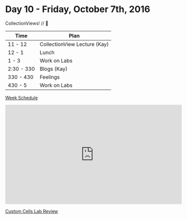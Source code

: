 # Day 10 - Friday, October 7th, 2016

CollectionViews! // :blue_heart:



Time        |   Plan   |
----------------|-------
11 - 12          | CollectionView Lecture (Kay)
12 - 1   | Lunch
1 - 3 | Work on Labs
2:30 - 330     | Blogs (Kay)
330 - 430 | Feelings
430 - 5 | Work on Labs


<a href="https://github.com/learn-co-curriculum/ios-0916/blob/master/CoursePlan/week-3.md">Week Schedule </a>

<iframe width="560" height="315" src="https://www.youtube.com/embed/Sm2gidvHj8A" frameborder="0" allowfullscreen></iframe><p><a href="https://www.youtube.com/watch?v=Sm2gidvHj8A">Custom Cells Lab Review </a></p>

<br>
